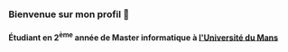 ### Bienvenue sur mon profil 👋

#### Étudiant en  2<sup>ème</sup> année de Master informatique à [l'Université du Mans](http://univ-lemans.fr)

<!--
**TheMisterPenguin/TheMisterPenguin** is a ✨ _special_ ✨ repository because its `README.md` (this file) appears on your GitHub profile.

Here are some ideas to get you started:

- 🔭 I’m currently working on ...
- 🌱 I’m currently learning ...
- 👯 I’m looking to collaborate on ...
- 🤔 I’m looking for help with ...
- 💬 Ask me about ...
- 📫 How to reach me: ...
- 😄 Pronouns: ...
- ⚡ Fun fact: ...
-->
